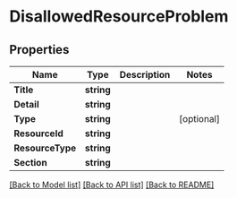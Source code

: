 # DisallowedResourceProblem

## Properties

Name | Type | Description | Notes
------------ | ------------- | ------------- | -------------
**Title** | **string** |  | 
**Detail** | **string** |  | 
**Type** | **string** |  | [optional] 
**ResourceId** | **string** |  | 
**ResourceType** | **string** |  | 
**Section** | **string** |  | 

[[Back to Model list]](../README.md#documentation-for-models) [[Back to API list]](../README.md#documentation-for-api-endpoints) [[Back to README]](../README.md)


